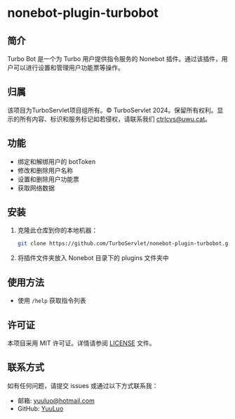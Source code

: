 # nonebot-plugin-turbobot
## 简介

Turbo Bot 是一个为 Turbo 用户提供指令服务的 Nonebot 插件。通过该插件，用户可以进行设置和管理用户功能票等操作。

## 归属

该项目为TurboServlet项目组所有。© TurboServlet 2024。保留所有权利。显示的所有内容、标识和服务标记如若侵权，请联系我们 ctrlcvs@uwu.cat。

## 功能

- 绑定和解绑用户的 botToken
- 修改和删除用户名称
- 设置和删除用户功能票
- 获取网络数据

## 安装

1. 克隆此仓库到你的本地机器：
    ```sh
    git clone https://github.com/TurboServlet/nonebot-plugin-turbobot.git
    ```

2. 将插件文件夹放入 Nonebot 目录下的 plugins 文件夹中

## 使用方法

- 使用 `/help` 获取指令列表


## 许可证

本项目采用 MIT 许可证。详情请参阅 [LICENSE](LICENSE) 文件。

## 联系方式

如有任何问题，请提交 issues 或通过以下方式联系我：

- 邮箱: yuuluo@hotmail.com
- GitHub: [YuuLuo](https://github.com/YuuLuo)

